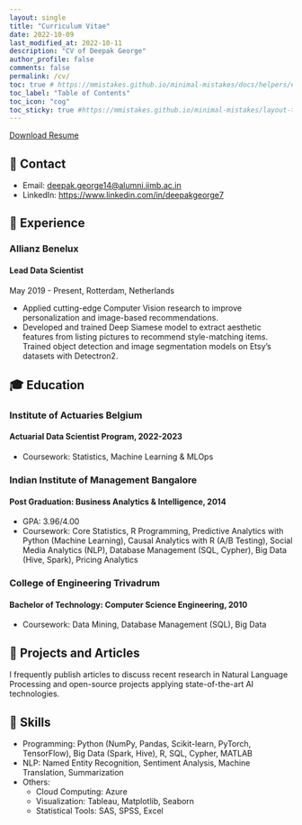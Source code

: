 ```yaml
---
layout: single
title: "Curriculum Vitae"
date: 2022-10-09
last_modified_at: 2022-10-11
description: "CV of Deepak George"
author_profile: false
comments: false
permalink: /cv/
toc: true # https://mmistakes.github.io/minimal-mistakes/docs/helpers/#enabled-via-yaml-front-matter
toc_label: "Table of Contents"
toc_icon: "cog"
toc_sticky: true #https://mmistakes.github.io/minimal-mistakes/layout-table-of-contents-post/#top
---
```

<a href="/url" class="btn btn--success" role="button">Download Resume</a>

## 📧 Contact
* Email: deepak.george14@alumni.iimb.ac.in 
* LinkedIn: https://www.linkedin.com/in/deepakgeorge7

## 💼 Experience
### Allianz Benelux
#### Lead Data Scientist

May 2019 - Present, Rotterdam, Netherlands

* Applied cutting-edge Computer Vision research to improve personalization and image-based recommendations.
* Developed and trained Deep Siamese model to extract aesthetic features from listing pictures to recommend style-matching items.
Trained object detection and image segmentation models on Etsy’s datasets with Detectron2.

## 🎓 Education

### Institute of Actuaries Belgium
#### Actuarial Data Scientist Program, 2022-2023
* Coursework: Statistics, Machine Learning & MLOps

### Indian Institute of Management Bangalore
#### Post Graduation: Business Analytics & Intelligence, 2014
* GPA: 3.96/4.00
* Coursework: Core Statistics, R Programming, Predictive Analytics with Python (Machine Learning), Causal Analytics with R (A/B Testing), Social Media Analytics (NLP), Database Management (SQL, Cypher), Big Data (Hive, Spark), Pricing Analytics

### College of Engineering Trivadrum
#### Bachelor of Technology: Computer Science Engineering, 2010
* Coursework: Data Mining, Database Management (SQL), Big Data

## 📝 Projects and Articles
I frequently publish articles to discuss recent research in Natural Language Processing and open-source projects applying state-of-the-art AI technologies. 

## 🤖 Skills
* Programming: Python (NumPy, Pandas, Scikit-learn, PyTorch, TensorFlow), Big Data (Spark, Hive), R, SQL, Cypher, MATLAB
* NLP: Named Entity Recognition, Sentiment Analysis, Machine Translation, Summarization
* Others:
    * Cloud Computing: Azure
    * Visualization: Tableau, Matplotlib, Seaborn
    * Statistical Tools: SAS, SPSS, Excel
